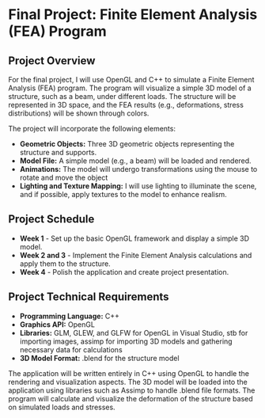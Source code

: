 # Final Project: Finite Element Analysis (FEA) Program

## Project Overview

For the final project, I will use OpenGL and C++ to simulate a Finite Element Analysis (FEA) program. The program will visualize a simple 3D model of a structure, such as a beam, under different loads. The structure will be represented in 3D space, and the FEA results (e.g., deformations, stress distributions) will be shown through colors. 

The project will incorporate the following elements:
- **Geometric Objects:** Three 3D geometric objects representing the structure and supports.
- **Model File:** A simple model (e.g., a beam) will be loaded and rendered.
- **Animations:** The model will undergo transformations using the mouse to rotate and move the object
- **Lighting and Texture Mapping:** I will use lighting to illuminate the scene, and if possible, apply textures to the model to enhance realism.

## Project Schedule
- **Week 1** - Set up the basic OpenGL framework and display a simple 3D model.  
- **Week 2 and 3** - Implement the Finite Element Analysis calculations and apply them to the structure.  
- **Week 4** - Polish the application and create project presentation.

## Project Technical Requirements

- **Programming Language:** C++
- **Graphics API:** OpenGL
- **Libraries:** GLM, GLEW, and GLFW for OpenGL in Visual Studio, stb for importing images, assimp for importing 3D models and gathering necessary data for calculations
- **3D Model Format:** .blend for the structure model

The application will be written entirely in C++ using OpenGL to handle the rendering and visualization aspects. The 3D model will be loaded into the application using libraries such as Assimp to handle .blend file formats. The program will calculate and visualize the deformation of the structure based on simulated loads and stresses.